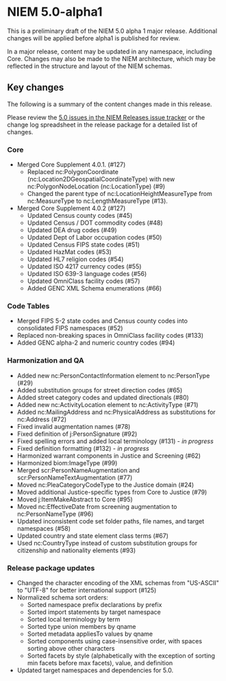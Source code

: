 
# NIEM 5.0-alpha1

This is a preliminary draft of the NIEM 5.0 alpha 1 major release.  Additional changes will be applied before alpha1 is published for review.

In a major release, content may be updated in any namespace, including Core.  Changes may also be made to the NIEM architecture, which may be reflected in the structure and layout of the NIEM schemas.

## Key changes

The following is a summary of the content changes made in this release.

Please review the [5.0 issues in the NIEM Releases issue tracker](https://github.com/NIEM/NIEM-Releases/issues?page=1&q=is%3Aissue+label%3A5.0+is%3Aclosed) or the change log spreadsheet in the release package for a detailed list of changes.

### Core

- Merged Core Supplement 4.0.1. (#127)
  - Replaced nc:PolygonCoordinate (nc:Location2DGeospatialCoordinateType) with new nc:PolygonNodeLocation (nc:LocationType) (#9)
  - Changed the parent type of nc:LocationHeightMeasureType from nc:MeasureType to nc:LengthMeasureType (#13).
- Merged Core Supplement 4.0.2 (#127)
  - Updated Census county codes (#45)
  - Updated Census / DOT commodity codes (#48)
  - Updated DEA drug codes (#49)
  - Updated Dept of Labor occupation codes (#50)
  - Updated Census FIPS state codes (#51)
  - Updated HazMat codes (#53)
  - Updated HL7 religion codes (#54)
  - Updated ISO 4217 currency codes (#55)
  - Updated ISO 639-3 language codes (#56)
  - Updated OmniClass facility codes (#57)
  - Added GENC XML Schema enumerations (#66)

### Code Tables

- Merged FIPS 5-2 state codes and Census county codes into consolidated FIPS namespaces (#52)
- Replaced non-breaking spaces in OmniClass facility codes (#133)
- Added GENC alpha-2 and numeric country codes (#94)

### Harmonization and QA

- Added new nc:PersonContactInformation element to nc:PersonType (#29)
- Added substitution groups for street direction codes (#65)
- Added street category codes and updated directionals (#80)
- Added new nc:ActivityLocation element to nc:ActivityType (#71)
- Added nc:MailingAddress and nc:PhysicalAddress as substitutions for nc:Address (#72)
- Fixed invalid augmentation names (#78)
- Fixed definition of j:PersonSignature (#92)
- Fixed spelling errors and added local terminology (#131) - *in progress*
- Fixed definition formatting (#132) - *in progress*
- Harmonized warrant components in Justice and Screening (#62)
- Harmonized biom:ImageType (#99)
- Merged scr:PersonNameAugmentation and scr:PersonNameTextAugmentation (#77)
- Moved nc:PleaCategoryCodeType to the Justice domain (#24)
- Moved additional Justice-specific types from Core to Justice (#79)
- Moved j:ItemMakeAbstract to Core (#95)
- Moved nc:EffectiveDate from screening augmentation to nc:PersonNameType (#96)
- Updated inconsistent code set folder paths, file names, and target namespaces (#58)
- Updated country and state element class terms (#67)
- Used nc:CountryType instead of custom substitution groups for citizenship and nationality elements (#93)

### Release package updates

- Changed the character encoding of the XML schemas from "US-ASCII" to "UTF-8" for better international support (#125)
- Normalized schema sort orders:
  - Sorted namespace prefix declarations by prefix
  - Sorted import statements by target namespace
  - Sorted local terminology by term
  - Sorted type union members by qname
  - Sorted metadata appliesTo values by qname
  - Sorted components using case-insensitive order, with spaces sorting above other characters
  - Sorted facets by style (alphabetically with the exception of sorting min facets before max facets), value, and definition
- Updated target namespaces and dependencies for 5.0.
